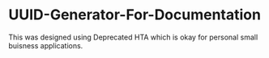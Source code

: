 # UUID-Generator-For-Documentation
This was designed using Deprecated HTA which is okay for personal small buisness applications.
